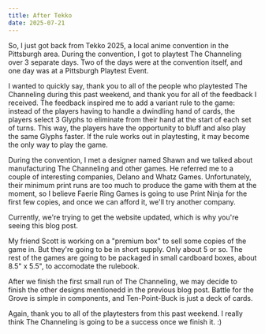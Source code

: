 ```yaml
---
title: After Tekko
date: 2025-07-21
---
```


So, I just got back from Tekko 2025, a local anime convention in the Pittsburgh area.
During the convention, I got to playtest The Channeling over 3 separate days. 
Two of the days were at the convention itself, and one day was at a Pittsburgh Playtest Event.

I wanted to quickly say, thank you to all of the people who playtested The Channeling during this past weekend, and thank you for all of the feedback I received.
The feedback inspired me to add a variant rule to the game: instead of the players having to handle a dwindling hand of cards, the players select 3 Glyphs to eliminate from their hand at the start of each set of turns. 
This way, the players have the opportunity to bluff and also play the same Glyphs faster. 
If the rule works out in playtesting, it may become the only way to play the game. 

During the convention, I met a designer named Shawn and we talked about manufacturing The Channeling and other games. He referred me to a couple of interesting companies, Delano and Whatz Games. 
Unfortunately, their minimum print runs are too much to produce the game with them at the moment, so I believe Faerie Ring Games is going to use Print Ninja for the first few copies, and once we can afford it, we'll try another company. 

Currently, we're trying to get the website updated, which is why you're seeing this blog post.

My friend Scott is working on a "premium box" to sell some copies of the game in. But they're going to be in short supply. Only about 5 or so. 
The rest of the games are going to be packaged in small cardboard boxes, about 8.5" x 5.5", to accomodate the rulebook.

After we finish the first small run of The Channeling, we may decide to finish the other designs mentionedd in the previous blog post. Battle for the Grove is simple in components, and Ten-Point-Buck is just a deck of cards.

Again, thank you to all of the playtesters from this past weekend. I really think The Channeling is going to be a success once we finish it. :) 
